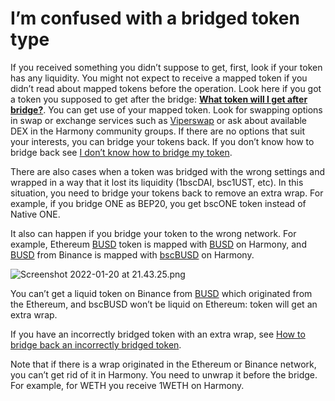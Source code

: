 # I’m confused with a bridged token type

If you received something you didn’t suppose to get, first, look if your token has any liquidity. You might not expect to receive a mapped token if you didn’t read about mapped tokens before the operation. Look here if you got a token you supposed to get after the bridge:  [**What token will I get after bridge?**](What%20token%20will%20I%20get%20after%20bridge.md). You can get use of your mapped token. Look for swapping options in swap or exchange services such as [Viperswap](https://viperswap.one/#/swap) or ask about available DEX in the Harmony community groups. If there are no options that suit your interests, you can bridge your tokens back. If you don’t know how to bridge back see [I don’t know how to bridge my token](I%20don%E2%80%99t%20know%20how%20to%20bridge%20my%20token%20597d895ce8c44749b2a34bffe7cb05ea.md). 

There are also cases when a token was bridged with the wrong settings and wrapped in a way that it lost its liquidity (1bscDAI, bsc1UST, etc). In this situation, you need to bridge your tokens back to remove an extra wrap. For example, if you bridge ONE as BEP20, you get bscONE token instead of Native ONE. 

It also can happen if you bridge your token to the wrong network. For example, Ethereum [BUSD](https://etherscan.io/token/0x4fabb145d64652a948d72533023f6e7a623c7c53) token is mapped with [BUSD](https://explorer.harmony.one/address/0xE176EBE47d621b984a73036B9DA5d834411ef734?activeTab=3) on Harmony, and [BUSD](https://bscscan.com//token/0xe9e7CEA3DedcA5984780Bafc599bD69ADd087D56) from Binance is mapped with [bscBUSD](https://explorer.harmony.one/address/0x0aB43550A6915F9f67d0c454C2E90385E6497EaA?activeTab=3) on Harmony.

![Screenshot 2022-01-20 at 21.43.25.png](../../.gitbook/assets/Screenshot_2022-01-20_at_21.43.25.png)

You can’t get a liquid token on Binance from [BUSD](https://explorer.harmony.one/address/0xE176EBE47d621b984a73036B9DA5d834411ef734?activeTab=3) which originated from the Ethereum, and bscBUSD won’t be liquid on Ethereum: token will get an extra wrap. 

If you have an incorrectly bridged token with an extra wrap, see [How to bridge back an incorrectly bridged token](How%20to%20bridge%20back%20an%20incorrectly%20bridged%20token.md). 

Note that if there is a wrap originated in the Ethereum or Binance network, you can’t get rid of it in Harmony. You need to unwrap it before the bridge. For example, for WETH you receive 1WETH on Harmony.